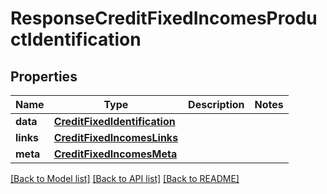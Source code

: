 # ResponseCreditFixedIncomesProductIdentification

## Properties
Name | Type | Description | Notes
------------ | ------------- | ------------- | -------------
**data** | [**CreditFixedIdentification**](CreditFixedIdentification.md) |  | 
**links** | [**CreditFixedIncomesLinks**](CreditFixedIncomesLinks.md) |  | 
**meta** | [**CreditFixedIncomesMeta**](CreditFixedIncomesMeta.md) |  | 

[[Back to Model list]](../README.md#documentation-for-models) [[Back to API list]](../README.md#documentation-for-api-endpoints) [[Back to README]](../README.md)


